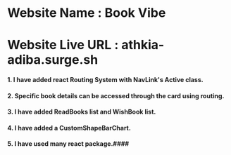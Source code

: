 # Website  Name : Book Vibe #
# Website Live URL : athkia-adiba.surge.sh
#### 1. I have added react Routing System with NavLink's Active class. ####
#### 2. Specific book details can be accessed through the card using routing. ####
#### 3. I have added ReadBooks list and WishBook list. ####
#### 4. I have added a CustomShapeBarChart. ####
#### 5. I have used many react package.####